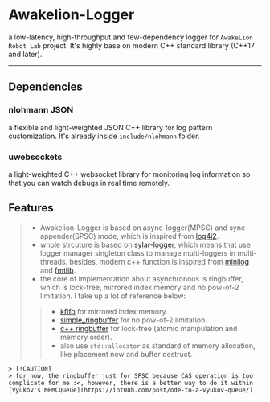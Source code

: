 # Awakelion-Logger

a low-latency, high-throughput and few-dependency logger for `AwakeLion Robot Lab` project. It's highly base on modern C++ standard library (C++17 and later).

---

## Dependencies

### nlohmann JSON

a flexible and light-weighted JSON C++ library for log pattern customization. It's already inside `include/nlohmann` folder.

### uwebsockets

a light-weighted C++ websocket library for monitoring log information so that you can watch debugs in real time remotely.

## Features

> * Awakelion-Logger is based on async-logger(MPSC) and sync-appender(SPSC) mode, which is inspired from [log4j2](https://logging.apache.org/log4j/2.12.x/).
> * whole strcuture is based on [sylar-logger](https://github.com/sylar-yin/sylar/blob/master/sylar%2Flog.h), which means that use logger manager singleton class to manage multi-loggers in multi-threads. besides, modern c++ function is inspired from [minilog](https://github.com/archibate/minilog) and [fmtlib](https://github.com/fmtlib).
> * the core of implementation about asynchronous is ringbuffer, which is lock-free, mirrored index memory and no pow-of-2 limitation. I take up a lot of reference below:
>
>> * [kfifo](https://git.kernel.org/pub/scm/linux/kernel/git/stable/linux.git/tree/lib/kfifo.c) for mirrored index memory.
>> * [simple_ringbuffer](https://github.com/bobwenstudy/simple_ringbuffer) for no pow-of-2 limitation.
>> * [c++ ringbuffer](https://b23.tv/W79kaS4) for lock-free (atomic manipulation and memory order).
>> * also use `std::allocator` as standard of memory allocation, like placement new and buffer destruct.
>>



```text
> [!CAUTION]
> for now, the ringbuffer just for SPSC because CAS operation is too complicate for me :<, however, there is a better way to do it within [Vyukov's MPMCQueue](https://int08h.com/post/ode-to-a-vyukov-queue/)
```
